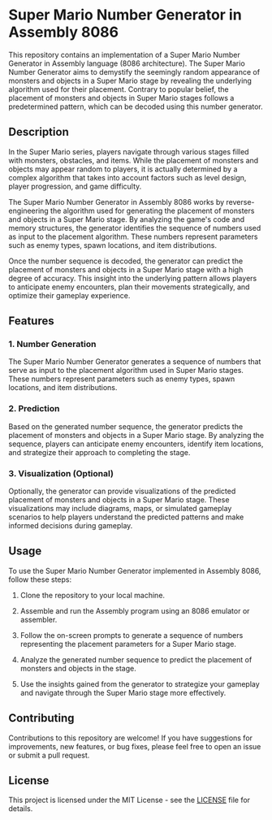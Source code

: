 # Super Mario Number Generator in Assembly 8086

This repository contains an implementation of a Super Mario Number Generator in Assembly language (8086 architecture). The Super Mario Number Generator aims to demystify the seemingly random appearance of monsters and objects in a Super Mario stage by revealing the underlying algorithm used for their placement. Contrary to popular belief, the placement of monsters and objects in Super Mario stages follows a predetermined pattern, which can be decoded using this number generator.

## Description

In the Super Mario series, players navigate through various stages filled with monsters, obstacles, and items. While the placement of monsters and objects may appear random to players, it is actually determined by a complex algorithm that takes into account factors such as level design, player progression, and game difficulty.

The Super Mario Number Generator in Assembly 8086 works by reverse-engineering the algorithm used for generating the placement of monsters and objects in a Super Mario stage. By analyzing the game's code and memory structures, the generator identifies the sequence of numbers used as input to the placement algorithm. These numbers represent parameters such as enemy types, spawn locations, and item distributions.

Once the number sequence is decoded, the generator can predict the placement of monsters and objects in a Super Mario stage with a high degree of accuracy. This insight into the underlying pattern allows players to anticipate enemy encounters, plan their movements strategically, and optimize their gameplay experience.

## Features

### 1. Number Generation

The Super Mario Number Generator generates a sequence of numbers that serve as input to the placement algorithm used in Super Mario stages. These numbers represent parameters such as enemy types, spawn locations, and item distributions.

### 2. Prediction

Based on the generated number sequence, the generator predicts the placement of monsters and objects in a Super Mario stage. By analyzing the sequence, players can anticipate enemy encounters, identify item locations, and strategize their approach to completing the stage.

### 3. Visualization (Optional)

Optionally, the generator can provide visualizations of the predicted placement of monsters and objects in a Super Mario stage. These visualizations may include diagrams, maps, or simulated gameplay scenarios to help players understand the predicted patterns and make informed decisions during gameplay.

## Usage

To use the Super Mario Number Generator implemented in Assembly 8086, follow these steps:

1. Clone the repository to your local machine.

2. Assemble and run the Assembly program using an 8086 emulator or assembler.

3. Follow the on-screen prompts to generate a sequence of numbers representing the placement parameters for a Super Mario stage.

4. Analyze the generated number sequence to predict the placement of monsters and objects in the stage.

5. Use the insights gained from the generator to strategize your gameplay and navigate through the Super Mario stage more effectively.

## Contributing

Contributions to this repository are welcome! If you have suggestions for improvements, new features, or bug fixes, please feel free to open an issue or submit a pull request.

## License

This project is licensed under the MIT License - see the [LICENSE](LICENSE) file for details.

